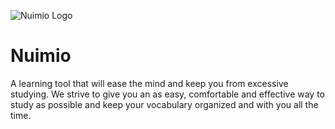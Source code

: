 ![Nuimio Logo](https://nuimio.com/images/svgs/static%20logo.svg)
# Nuimio
A learning tool that will ease the mind and keep you from excessive studying. We strive to give you an as easy, comfortable and effective way to study as possible and keep your vocabulary organized and with you all the time.
